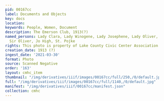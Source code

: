 ```yaml
---
pid: 00167cc
label: Documents and Objects
key: docs
location: 
keywords: People, Women, Document
description: The Emerson Club, 1913(?)
named_persons: Lady Clara, Lady Winogene, Lady Josephene, Lady Oliver, Lady St. Pojke,
  Sir Oliver, Jo High, St. Pojke
rights: This photo is property of Lake County Civic Center Association.
creation_date: 1913 (?)
ingest_date: '2021-03-30'
format: Photo
source: Scanned Negative
order: '163'
layout: cmhc_item
thumbnail: "/img/derivatives/iiif/images/00167cc/full/250,/0/default.jpg"
full: "/img/derivatives/iiif/images/00167cc/full/1140,/0/default.jpg"
manifest: "/img/derivatives/iiif/00167cc/manifest.json"
collection: cmhc
---
```


